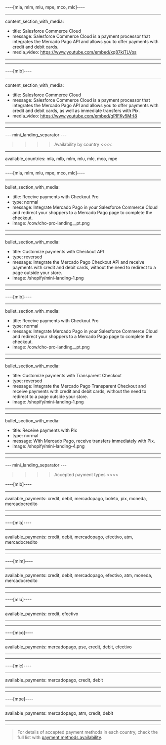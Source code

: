 ----[mla, mlm, mlu, mpe, mco, mlc]----

---
content_section_with_media: 
 - title: Salesforce Commerce Cloud
 - message: Salesforce Commerce Cloud is a payment processor that integrates the Mercado Pago API and allows you to offer payments with credit and debit cards. 
 - media_video: https://www.youtube.com/embed/xq87kjTLVos
---

------------

----[mlb]----

---
content_section_with_media: 
 - title: Salesforce Commerce Cloud
 - message: Salesforce Commerce Cloud is a payment processor that integrates the Mercado Pago API and allows you to offer payments with credit and debit cards, as well as immediate transfers with Pix. 
 - media_video: https://www.youtube.com/embed/gPIFKy5M-I8
---

------------

--- mini_landing_separator ---

>>>> Availability by country <<<<
---
available_countries: mla, mlb, mlm, mlu, mlc, mco, mpe

---

----[mla, mlm, mlu, mpe, mco, mlc]----

---
bullet_section_with_media: 
 - title: Receive payments with Checkout Pro
 - type: normal
 - message: Integrate Mercado Pago in your Salesforce Commerce Cloud and redirect your shoppers to a Mercado Pago page to complete the checkout.
 - image: /cow/cho-pro-landing__pt.png
---

---
bullet_section_with_media: 
 - title: Customize payments with Checkout API
 - type: reversed
 - message: Integrate the Mercado Pago Checkout API and receive payments with credit and debit cards, without the need to redirect to a page outside your store.
 - image: /shopify/mini-landing-1.png
---

------------

----[mlb]----

---
bullet_section_with_media: 
 - title: Receive payments with Checkout Pro
 - type: normal
 - message: Integrate Mercado Pago in your Salesforce Commerce Cloud and redirect your shoppers to a Mercado Pago page to complete the checkout.
 - image: /cow/cho-pro-landing__pt.png
---

---
bullet_section_with_media: 
 - title: Customize payments with Transparent Checkout
 - type: reversed
 - message: Integrate the Mercado Pago Transparent Checkout and receive payments with credit and debit cards, without the need to redirect to a page outside your store.
 - image: /shopify/mini-landing-1.png
---

---
bullet_section_with_media: 
 - title: Receive payments with Pix
 - type: normal
 - message: With Mercado Pago, receive transfers immediately with Pix.
 - image: /shopify/mini-landing-4.png
---

------------

--- mini_landing_separator ---


>>>> Accepted payment types <<<<


----[mlb]----

---
available_payments: credit, debit, mercadopago, boleto, pix, moneda, mercadocredito

---
------------

----[mla]---- 

---
available_payments: credit, debit, mercadopago, efectivo, atm, mercadocredito

----
------------

----[mlm]---- 

---
available_payments: credit, debit, mercadopago, efectivo, atm, moneda, mercadocredito

----
------------

----[mlu]---- 

---
available_payments: credit, efectivo

----
------------

----[mco]---- 

---
available_payments: mercadopago, pse, credit, debit, efectivo

----
------------

----[mlc]---- 

---
available_payments: mercadopago, credit, debit

----
------------

----[mpe]---- 

---
available_payments: mercadopago, atm, credit, debit

----
------------
> For details of accepted payment methods in each country, check the full list with [payment methods availability](/developers/en/docs/sales-processing/payment-methods).